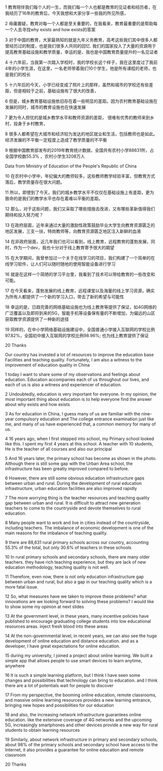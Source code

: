 1 教育陪伴我们每个人的一生，而我们每一个人也都是教育的见证者和经历者，在我经历了16年的教育后，今天我想和大家分享一些我的所见所感，

2 毋庸置疑，教育对每一个人都是至关重要的，在我看来，教育最重要的是帮助每一个人去寻找why exists and how exists的答案

3 对于中国的教育，大家最熟知的就是九年义务教育，高考这些我们其中很多人都曾经历过的制度，也是我们很多人共同的回忆. 我们的国家投入了大量的资源用于提高教育基础设施和教学质量，幸运的是，我也是中国教育质量提升的一名见证者

4 十六年前，当我第一次踏入学校时，我的学校长这个样子，我在这里度过了我前4年的小学生涯，在这里，一名老师带着我们10个学生，他是所有课程的老师，也是我们的校长

5 十六年后的今天，小学已经变成了照片上的那样，虽然和城市的学校还有些差距，但是相较于之前，基础设施有了很大的改善，

6 但是，城乡教育基础设施依旧存在着一些明显的差距。因为农村教育基础设施在发展的同时，城市的教育设施也在快速发展

7 更为令人担忧的是城乡教学水平和教师资源的差距， 很难有优秀的教师来到乡村，投身于乡村教育，

8  很多人都希望在大城市和经济较为发达的地区就业和生活，包括教师也是如此。经济发展的不平衡一定程度上造成了教学质量的不平衡

9 根据中国教育部发布的2019年教育统计数据，全国共有农村小学88631所，占全国学校数55.3% ，农村小学生3208万人

Data from Ministry of Education of the People's Republic of China

10 在农村中小学中，年纪偏大的教师较多，这些教师教学经验丰富，但教育方式落后，教学质量存在很大问题。

11 所以，即使到了今天，我们的城乡教学水平不仅仅在基础设施上有差距，更为致命的是我们的教学水平也存在着难以平衡的差距。

12 那么，对于这些问题，我们又采取了哪些措施去改进，又有哪些革新值得我们期待和投入努力呢？

13 在政府层面，近年来通过大量的激励性政策鼓励毕业大学生向教育资源匮乏的地区发展，三支一扶，特岗教师等，向教育资源匮乏地区注入新鲜的血液

14 在非政府层面，近几年我们也可以看到，线上教育，远程教育的蓬勃发展，同时，作为一个dev，我也十分对于线上教育寄予很大的期望

15 在大学期间，我曾参加过一个关于在线学习的项目，我们构建了一个简单的在线学习软件，让人们可以随时随地的使用智能设备进行学习

16 就是在这样一个简陋的学习平台里，我看到了技术可以带给教育的一些改变和可能。

17 在今天看来，蓬勃发展的线上教育，远程课堂以及海量的线上学习资源，确实为所有人都提供了一个新的学习入口，带去了新的希望与可能性

18 幸运的是，日趋完善的网络基础设施也为线上教育等提供了保证，如4G网络的广泛覆盖以及即将到来的5G，智能手机等设备保有量的不断增加，为偏远的山区获取教学资源提供了一种新的途径

19 同样的，在中小学网络基础设施建设中，全国普通小学接入互联网的学校比例97.82%，全国初中接入互联网的学校比例98.96%; 也为线上教育提供了保证

20 Thanks

Our country has invested a lot of resources to improve the education base Facilities and teaching quality. Fortunately, I am also a witness to the improvement of education quality in China



1 today I want to share some of my observations and feelings about education. Education accompanies each of us throughout our lives, and each of us is also a witness and experiencer of education. 

2 Undoubtedly, education is very important for everyone. In my opinion, the most important thing about education is to help everyone find the answer about why exists and how exists

3 As for education in China, I guess many of us are familiar with the nine-year compulsory education and The college entrance examination just like me, and many of us have experienced that, a common memory for many of us. 

4 16 years ago, when I first stepped into school, my Primary school looked like this. I spent my first 4 years at this school. A teacher with 10 students, He is the teacher of all courses and also our principal

5 And 16 years later, the primary school has become as shown in the photo. Although there is still some gap with the Urban Area school, the infrastructure has been greatly improved compared to before.

6 However, there are still some obvious education infrastructure gaps between urban and rural. During the development of rural education infrastructure, urban education facilities are also improved rapidly

7 The more worrying thing is the teacher resources and teaching quality gap between urban and rural. It is difficult to attract new generation teachers to come to the countryside and devote themselves to rural education.

8 Many people want to work and live in cities instead of the countryside, including teachers. The imbalance of economic development is one of the main reasons for the imbalance of teaching quality.

9 there are 88,631 rural primary schools across our country, accounting 55.3% of the total, but only 30.6% of teachers in these schools

10 In rural primary schools and secondary schools, there are many older teachers. they have rich teaching experience, but they are lack of new education methodology,  teaching quality is not well.

11 Therefore, even now, there is not only education infrastructure gap between urban and rural, but also a gap in our teaching quality which is a more fatal issue.

12 So, what measures have we taken to improve these problems?
	what innovations are we looking forward to solving these problems?
	I would like to show some my opinion at next slides

13 At the government level, in these years, many incentive policies have published to encourage graduating college students into low educational resources areas. inject fresh blood into these areas

14 At the non-governmental level, in recent years, we can also see the huge development of online education and distance education.  and as a developer, I  have great expectations for online education.

15 during my university, I joined a project about online learning. We built a simple app that allows people to use smart devices to learn anytime, anywhere

16 It is such a simple learning platform, but I think I have seen some changes and possibilities that technology can bring to education. and I think there are  a lot of potentials wait for people to discover

17 From my perspective, the booming online education, remote classrooms, and massive online learning resources provides a new learning entrance, bringing new hopes and possibilities for our education

18  and also, the increasing network infrastructure guarantees online education. like the extensive coverage of 4G networks and the upcoming 5G, increasingly  smartphones and other devices provide a new way for rural students to obtain learning resources

19 Similarly,  about network infrastructure in primary and secondary schools, about 98% of the primary schools and secondary school have access to the Internet, it also provides a guarantee for online education and remote classroom

20 Thanks

